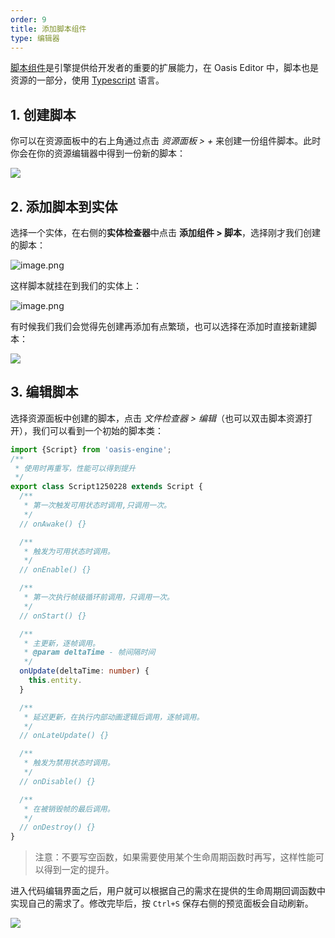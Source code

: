 ```yaml
---
order: 9
title: 添加脚本组件
type: 编辑器
---
```


[脚本组件](${book.manual}component/script)是引擎提供给开发者的重要的扩展能力，在 Oasis Editor 中，脚本也是资源的一部分，使用 [Typescript](https://www.typescriptlang.org/) 语言。

## 1. 创建脚本

你可以在资源面板中的右上角通过点击 *资源面板 > +* 来创建一份组件脚本。此时你会在你的资源编辑器中得到一份新的脚本：

![](https://gw.alipayobjects.com/mdn/rms_d27172/afts/img/A*sR34TI55SpwAAAAAAAAAAAAAARQnAQ)

## 2. 添加脚本到实体

选择一个实体，在右侧的**实体检查器**中点击 **添加组件 > 脚本**，选择刚才我们创建的脚本：

![image.png](https://gw.alipayobjects.com/mdn/rms_d27172/afts/img/A*VHmAQaXgzw8AAAAAAAAAAAAAARQnAQ)

这样脚本就挂在到我们的实体上：

![image.png](https://gw.alipayobjects.com/mdn/rms_d27172/afts/img/A*x7XVSZmC5hkAAAAAAAAAAAAAARQnAQ)

有时候我们我们会觉得先创建再添加有点繁琐，也可以选择在添加时直接新建脚本：

![](https://gw.alipayobjects.com/mdn/rms_d27172/afts/img/A*TeVWT7-NjUQAAAAAAAAAAAAAARQnAQ)

## 3. 编辑脚本

选择资源面板中创建的脚本，点击 *文件检查器 > 编辑*（也可以双击脚本资源打开），我们可以看到一个初始的脚本类：

```typescript
import {Script} from 'oasis-engine';
/**
 * 使用时再重写，性能可以得到提升
 */
export class Script1250228 extends Script {
  /**
   * 第一次触发可用状态时调用,只调用一次。
   */
  // onAwake() {}

  /**
   * 触发为可用状态时调用。
   */
  // onEnable() {}

  /**
   * 第一次执行帧级循环前调用，只调用一次。
   */
  // onStart() {}

  /**
   * 主更新，逐帧调用。
   * @param deltaTime - 帧间隔时间
   */
  onUpdate(deltaTime: number) {
    this.entity.
  }

  /**
   * 延迟更新，在执行内部动画逻辑后调用，逐帧调用。
   */
  // onLateUpdate() {}

  /**
   * 触发为禁用状态时调用。
   */
  // onDisable() {}

  /**
   * 在被销毁帧的最后调用。
   */
  // onDestroy() {}
}
```

> 注意：不要写空函数，如果需要使用某个生命周期函数时再写，这样性能可以得到一定的提升。

进入代码编辑界面之后，用户就可以根据自己的需求在提供的生命周期回调函数中实现自己的需求了。修改完毕后，按 `Ctrl+S` 保存右侧的预览面板会自动刷新。

![](https://gw.alipayobjects.com/mdn/rms_d27172/afts/img/A*9UMvS6MTCIAAAAAAAAAAAAAAARQnAQ)



